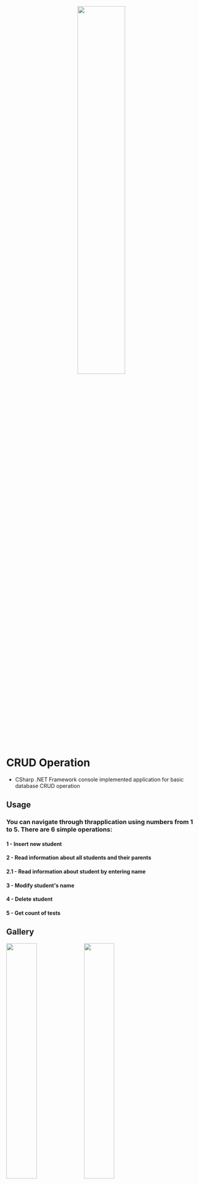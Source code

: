 
<div align = "center">
    <img src="https://cdn.discordapp.com/attachments/837093180783722536/1075840520535953488/CRUD-removebg-preview.png" width="50%">
</div>


# CRUD Operation

- CSharp .NET Framework console implemented application for basic database CRUD operation
## Usage
### You can navigate through thrapplication using numbers from 1 to 5. There are 6 simple operations:
#### 1     - Insert new student
#### 2     - Read information about all students and their parents
#### 2.1   - Read information about student by entering name
#### 3     - Modify student's name
#### 4     - Delete student
#### 5     - Get count of tests


## Gallery

<div>
    <img src="https://cdn.discordapp.com/attachments/837093180783722536/1075842612596051999/image.png" width="40%"/>
    <img src="https://cdn.discordapp.com/attachments/837093180783722536/1075843538568364043/image.png" width="40%"/>
    <img src="https://cdn.discordapp.com/attachments/837093180783722536/1075844122553897101/image.png" width="80%"/>
    <img src="https://cdn.discordapp.com/attachments/837093180783722536/1075844382885949551/image.png" width="80%"/>
    <img src="https://cdn.discordapp.com/attachments/837093180783722536/1075844793697054770/image.png" width="40%"/>
    <img src="https://cdn.discordapp.com/attachments/837093180783722536/1075845202729771139/image.png" width="60%"/>
    <img src="https://cdn.discordapp.com/attachments/837093180783722536/1075845445827448953/image.png" width="30%"/>
</div>

## Application Information
#### Database information - Microsoft Access mdb database with OLEDB Provider
#### Framework - .NET Framework

## Versioning

### Current Version - 1.0.0 (Stable)

## Authors

  - **Dobri Ivanov** - *C# Developer* -[GitHub](https://github.com/dobri-ivanov)
  - [Other Projects](https://github.com/dobri-ivanov?tab=repositories)

## License
[LICENSE.md](https://github.com/dobri-ivanov/Calories-Calculator/blob/main/LICENSE) file for details
